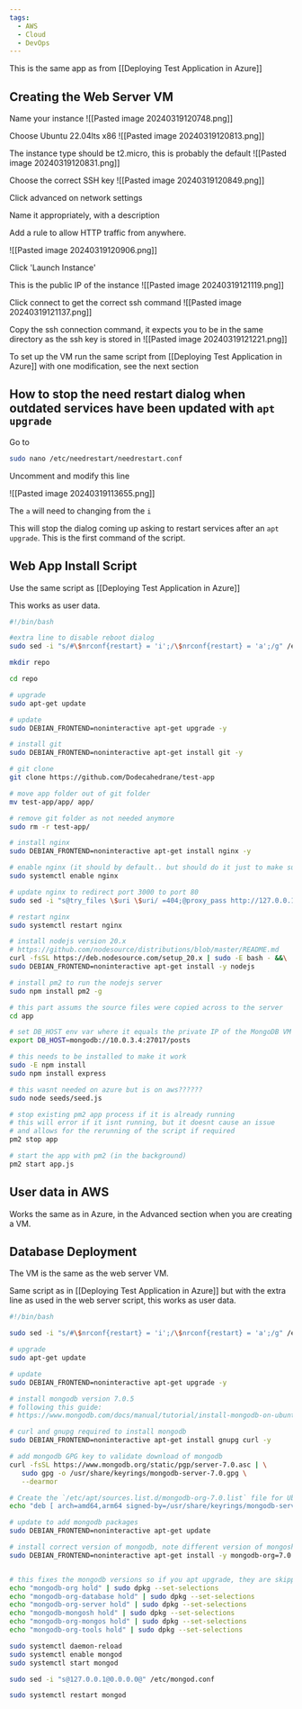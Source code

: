 ```yaml
---
tags:
  - AWS
  - Cloud
  - DevOps
---
```


This is the same app as from [[Deploying Test Application in Azure]]


## Creating the Web Server VM

Name your instance
![[Pasted image 20240319120748.png]]

Choose Ubuntu 22.04lts
x86
![[Pasted image 20240319120813.png]]

The instance type should be t2.micro, this is probably the default
![[Pasted image 20240319120831.png]]

Choose the correct SSH key
![[Pasted image 20240319120849.png]]

Click advanced on network settings

Name it appropriately, with a description

Add a rule to allow HTTP traffic from anywhere.

![[Pasted image 20240319120906.png]]

Click 'Launch Instance'

This is the public IP of the instance
![[Pasted image 20240319121119.png]]

Click connect to get the correct ssh command
![[Pasted image 20240319121137.png]]

Copy the ssh connection command, it expects you to be in the same directory as the ssh key is stored in
![[Pasted image 20240319121221.png]]

To set up the VM run the same script from [[Deploying Test Application in Azure]] with one modification, see the next section
## How to stop the need restart dialog when outdated services have been updated with ``apt upgrade``

Go to 

```bash
sudo nano /etc/needrestart/needrestart.conf
```

Uncomment and modify this line

![[Pasted image 20240319113655.png]]

The ``a`` will need to changing from the ``i`` 

This will stop the dialog coming up asking to restart services after an ``apt upgrade``. This is the first command of the script.

## Web App Install Script

Use the same script as [[Deploying Test Application in Azure]]

This works as user data.

```bash
#!/bin/bash

#extra line to disable reboot dialog
sudo sed -i "s/#\$nrconf{restart} = 'i';/\$nrconf{restart} = 'a';/g" /etc/needrestart/needrestart.conf    

mkdir repo

cd repo

# upgrade
sudo apt-get update

# update
sudo DEBIAN_FRONTEND=noninteractive apt-get upgrade -y

# install git
sudo DEBIAN_FRONTEND=noninteractive apt-get install git -y

# git clone
git clone https://github.com/Dodecahedrane/test-app

# move app folder out of git folder
mv test-app/app/ app/

# remove git folder as not needed anymore
sudo rm -r test-app/

# install nginx
sudo DEBIAN_FRONTEND=noninteractive apt-get install nginx -y

# enable nginx (it should by default.. but should do it just to make sure)
sudo systemctl enable nginx

# update nginx to redirect port 3000 to port 80
sudo sed -i "s@try_files \$uri \$uri/ =404;@proxy_pass http://127.0.0.1:3000;@" /etc/nginx/sites-available/default

# restart nginx
sudo systemctl restart nginx

# install nodejs version 20.x
# https://github.com/nodesource/distributions/blob/master/README.md 
curl -fsSL https://deb.nodesource.com/setup_20.x | sudo -E bash - &&\
sudo DEBIAN_FRONTEND=noninteractive apt-get install -y nodejs

# install pm2 to run the nodejs server
sudo npm install pm2 -g

# this part assums the source files were copied across to the server
cd app

# set DB_HOST env var where it equals the private IP of the MongoDB VM
export DB_HOST=mongodb://10.0.3.4:27017/posts

# this needs to be installed to make it work
sudo -E npm install
sudo npm install express

# this wasnt needed on azure but is on aws??????
sudo node seeds/seed.js 

# stop existing pm2 app process if it is already running
# this will error if it isnt running, but it doesnt cause an issue 
# and allows for the rerunning of the script if required
pm2 stop app

# start the app with pm2 (in the background)
pm2 start app.js
```

## User data in AWS

Works the same as in Azure, in the Advanced section when you are creating a VM.

## Database Deployment

The VM is the same as the web server VM.

Same script as in [[Deploying Test Application in Azure]] but with the extra line as used in the web server script, this works as user data.

```bash
#!/bin/bash

sudo sed -i "s/#\$nrconf{restart} = 'i';/\$nrconf{restart} = 'a';/g" /etc/needrestart/needrestart.conf    

# upgrade
sudo apt-get update

# update
sudo DEBIAN_FRONTEND=noninteractive apt-get upgrade -y

# install mongodb version 7.0.5
# following this guide:
# https://www.mongodb.com/docs/manual/tutorial/install-mongodb-on-ubuntu/#std-label-install-mdb-community-ubuntu

# curl and gnupg required to install mongodb
sudo DEBIAN_FRONTEND=noninteractive apt-get install gnupg curl -y

# add mongodb GPG key to validate download of mongodb
curl -fsSL https://www.mongodb.org/static/pgp/server-7.0.asc | \
   sudo gpg -o /usr/share/keyrings/mongodb-server-7.0.gpg \
   --dearmor

# Create the `/etc/apt/sources.list.d/mongodb-org-7.0.list` file for Ubuntu 22.04
echo "deb [ arch=amd64,arm64 signed-by=/usr/share/keyrings/mongodb-server-7.0.gpg ] https://repo.mongodb.org/apt/ubuntu jammy/mongodb-org/7.0 multiverse" | sudo tee /etc/apt/sources.list.d/mongodb-org-7.0.list

# update to add mongodb packages
sudo DEBIAN_FRONTEND=noninteractive apt-get update

# install correct version of mongodb, note different version of mongosh (as the office docs are wrong :( )
sudo DEBIAN_FRONTEND=noninteractive apt-get install -y mongodb-org=7.0.6 mongodb-org-database=7.0.6 mongodb-org-server=7.0.6 mongodb-mongosh=2.1.5 mongodb-org-mongos=7.0.6 mongodb-org-tools=7.0.6


# this fixes the mongodb versions so if you apt upgrade, they are skipped
echo "mongodb-org hold" | sudo dpkg --set-selections
echo "mongodb-org-database hold" | sudo dpkg --set-selections
echo "mongodb-org-server hold" | sudo dpkg --set-selections
echo "mongodb-mongosh hold" | sudo dpkg --set-selections
echo "mongodb-org-mongos hold" | sudo dpkg --set-selections
echo "mongodb-org-tools hold" | sudo dpkg --set-selections

sudo systemctl daemon-reload
sudo systemctl enable mongod
sudo systemctl start mongod

sudo sed -i "s@127.0.0.1@0.0.0.0@" /etc/mongod.conf

sudo systemctl restart mongod
```